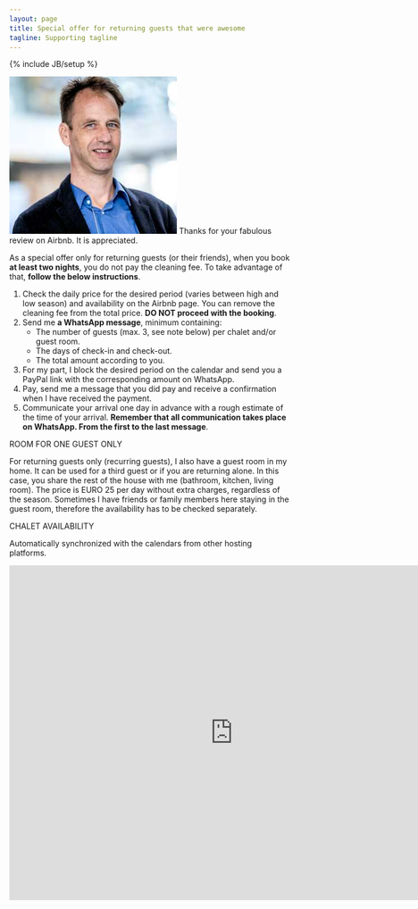 ```yaml
---
layout: page
title: Special offer for returning guests that were awesome
tagline: Supporting tagline
---
```

{% include JB/setup %}

<img id="selfportrait" src="/assets/images/Martinus-reduced.jpg"> Thanks for your fabulous review on Airbnb. It is appreciated.

As a special offer only for returning guests (or their friends), when you book **at least two nights**, you do not pay the cleaning fee. To take advantage of that, **follow the below instructions**.

1. Check the daily price for the desired period (varies between high and low season) and availability on the Airbnb page. You can remove the cleaning fee from the total price. **DO NOT proceed with the booking**.
2. Send me **a WhatsApp message**, minimum containing:
   - The number of guests (max. 3, see note below) per chalet and/or guest room.
   - The days of check-in and check-out.
   - The total amount according to you.
3. For my part, I block the desired period on the calendar and send you a PayPal link with the corresponding amount on WhatsApp.
4. Pay, send me a message that you did pay and receive a confirmation when I have received the payment.
5. Communicate your arrival one day in advance with a rough estimate of the time of your arrival. **Remember that all communication takes place on WhatsApp. From the first to the last message**.

ROOM FOR ONE GUEST ONLY

For returning guests only (recurring guests), I also have a guest room in my home. It can be used for a third guest or if you are returning alone. In this case, you share the rest of the house with me (bathroom, kitchen, living room). The price is EURO 25 per day without extra charges, regardless of the season. Sometimes I have friends or family members here staying in the guest room, therefore the availability has to be checked separately.

CHALET AVAILABILITY

Automatically synchronized with the calendars from other hosting platforms.
<iframe src="https://calendar.google.com/calendar/embed?height=600&wkst=1&ctz=Europe%2FAmsterdam&bgcolor=%23ffffff&title=Chalet%20reservations&showTz=0&showTabs=0&showPrint=0&showTitle=0&showCalendars=0&src=bmtrbGk1MWtyazFjbm9ob2VvczFjNnY4bWJwcmZwZm9AaW1wb3J0LmNhbGVuZGFyLmdvb2dsZS5jb20&src=OGp0bXUzcWNodGs3dWRxZ2d1c3JpajJ2a2lhcmtubGJAaW1wb3J0LmNhbGVuZGFyLmdvb2dsZS5jb20&color=%23B39DDB&color=%239E69AF" style="border-width:0" width="800" height="600" frameborder="0" scrolling="no"></iframe>
